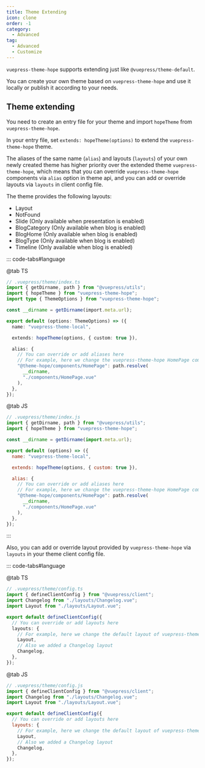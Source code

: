 ```yaml
---
title: Theme Extending
icon: clone
order: -1
category:
  - Advanced
tag:
  - Advanced
  - Customize
---
```


`vuepress-theme-hope` supports extending just like `@vuepress/theme-default`.

You can create your own theme based on `vuepress-theme-hope` and use it locally or publish it according to your needs.

## Theme extending

You need to create an entry file for your theme and import `hopeTheme` from `vuepress-theme-hope`.

In your entry file, set `extends: hopeTheme(options)` to extend the `vuepress-theme-hope` theme.

The aliases of the same name (`alias`) and layouts (`layouts`) of your own newly created theme has higher priority over the extended theme `vuepress-theme-hope`, which means that you can override `vuepress-theme-hope` components via `alias` option in theme api, and you can add or override layouts via `layouts` in client config file.

The theme provides the following layouts:

- Layout
- NotFound
- Slide (Only available when presentation is enabled)
- BlogCategory (Only available when blog is enabled)
- BlogHome (Only available when blog is enabled)
- BlogType (Only available when blog is enabled)
- Timeline (Only available when blog is enabled)

::: code-tabs#language

@tab TS

```ts
// .vuepress/theme/index.ts
import { getDirname, path } from "@vuepress/utils";
import { hopeTheme } from "vuepress-theme-hope";
import type { ThemeOptions } from "vuepress-theme-hope";

const __dirname = getDirname(import.meta.url);

export default (options: ThemeOptions) => ({
  name: "vuepress-theme-local",

  extends: hopeTheme(options, { custom: true }),

  alias: {
    // You can override or add aliases here
    // For example, here we change the vuepress-theme-hope HomePage component to components/HomePage.vue under our own theme
    "@theme-hope/components/HomePage": path.resolve(
      __dirname,
      "./components/HomePage.vue"
    ),
  },
});
```

@tab JS

```js
// .vuepress/theme/index.js
import { getDirname, path } from "@vuepress/utils";
import { hopeTheme } from "vuepress-theme-hope";

const __dirname = getDirname(import.meta.url);

export default (options) => ({
  name: "vuepress-theme-local",

  extends: hopeTheme(options, { custom: true }),

  alias: {
    // You can override or add aliases here
    // For example, here we change the vuepress-theme-hope HomePage component to components/HomePage.vue under our own theme
    "@theme-hope/components/HomePage": path.resolve(
      __dirname,
      "./components/HomePage.vue"
    ),
  },
});
```

:::

Also, you can add or override layout provided by `vuepress-theme-hope` via `layouts` in your theme client config file.

::: code-tabs#language

@tab TS

```ts
// .vuepress/theme/config.ts
import { defineClientConfig } from "@vuepress/client";
import Changelog from "./layouts/Changelog.vue";
import Layout from "./layouts/Layout.vue";

export default defineClientConfig({
  // You can override or add layouts here
  layouts: {
    // For example, here we change the default layout of vuepress-theme-hope to layouts/Layout.vue under our own theme
    Layout,
    // Also we added a Changelog layout
    Changelog,
  },
});
```

@tab JS

```js
// .vuepress/theme/config.js
import { defineClientConfig } from "@vuepress/client";
import Changelog from "./layouts/Changelog.vue";
import Layout from "./layouts/Layout.vue";

export default defineClientConfig({
  // You can override or add layouts here
  layouts: {
    // For example, here we change the default layout of vuepress-theme-hope to layouts/Layout.vue under our own theme
    Layout,
    // Also we added a Changelog layout
    Changelog,
  },
});
```
